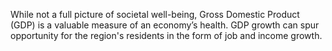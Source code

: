 While not a full picture of societal well-being, Gross Domestic Product (GDP) is a valuable measure of an economy’s health. GDP growth can spur opportunity for the region's residents in the form of job and income growth.